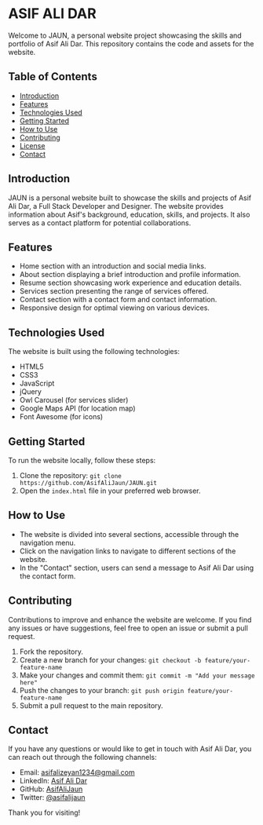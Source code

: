 # ASIF ALI DAR

Welcome to JAUN, a personal website project showcasing the skills and portfolio of Asif Ali Dar. This repository contains the code and assets for the website.

## Table of Contents

- [Introduction](#introduction)
- [Features](#features)
- [Technologies Used](#technologies-used)
- [Getting Started](#getting-started)
- [How to Use](#how-to-use)
- [Contributing](#contributing)
- [License](#license)
- [Contact](#contact)

## Introduction

JAUN is a personal website built to showcase the skills and projects of Asif Ali Dar, a Full Stack Developer and Designer. The website provides information about Asif's background, education, skills, and projects. It also serves as a contact platform for potential collaborations.

## Features

- Home section with an introduction and social media links.
- About section displaying a brief introduction and profile information.
- Resume section showcasing work experience and education details.
- Services section presenting the range of services offered.
- Contact section with a contact form and contact information.
- Responsive design for optimal viewing on various devices.

## Technologies Used

The website is built using the following technologies:

- HTML5
- CSS3
- JavaScript
- jQuery
- Owl Carousel (for services slider)
- Google Maps API (for location map)
- Font Awesome (for icons)

## Getting Started

To run the website locally, follow these steps:

1. Clone the repository: `git clone https://github.com/AsifAliJaun/JAUN.git`
2. Open the `index.html` file in your preferred web browser.

## How to Use

- The website is divided into several sections, accessible through the navigation menu.
- Click on the navigation links to navigate to different sections of the website.
- In the "Contact" section, users can send a message to Asif Ali Dar using the contact form.

## Contributing

Contributions to improve and enhance the website are welcome. If you find any issues or have suggestions, feel free to open an issue or submit a pull request.

1. Fork the repository.
2. Create a new branch for your changes: `git checkout -b feature/your-feature-name`
3. Make your changes and commit them: `git commit -m "Add your message here"`
4. Push the changes to your branch: `git push origin feature/your-feature-name`
5. Submit a pull request to the main repository.

## Contact

If you have any questions or would like to get in touch with Asif Ali Dar, you can reach out through the following channels:

- Email: asifalizeyan1234@gmail.com
- LinkedIn: [Asif Ali Dar](https://www.linkedin.com/in/asif-ali-dar-24162b1a0/)
- GitHub: [AsifAliJaun](https://github.com/AsifAliJaun)
- Twitter: [@asifalijaun](https://twitter.com/asifalijaun)

Thank you for visiting!
